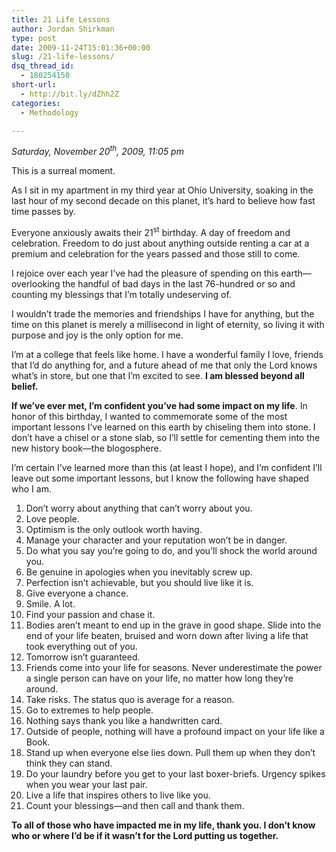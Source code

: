 ```yaml
---
title: 21 Life Lessons
author: Jordan Shirkman
type: post
date: 2009-11-24T15:01:36+00:00
slug: /21-life-lessons/
dsq_thread_id:
  - 180254150
short-url:
  - http://bit.ly/dZhh2Z
categories:
  - Methodology

---
```

_Saturday, November 20<sup>th</sup>, 2009, 11:05 pm_

This is a surreal moment.

As I sit in my apartment in my third year at Ohio University, soaking in the last hour of my second decade on this planet, it’s hard to believe how fast time passes by.

Everyone anxiously awaits their 21<sup>st</sup> birthday. A day of freedom and celebration. Freedom to do just about anything outside renting a car at a premium and celebration for the years passed and those still to come.

I rejoice over each year I’ve had the pleasure of spending on this earth—overlooking the handful of bad days in the last 76-hundred or so and counting my blessings that I’m totally undeserving of.

I wouldn’t trade the memories and friendships I have for anything, but the time on this planet is merely a millisecond in light of eternity, so living it with purpose and joy is the only option for me.

I’m at a college that feels like home. I have a wonderful family I love, friends that I’d do anything for, and a future ahead of me that only the Lord knows what’s in store, but one that I’m excited to see. **I am blessed beyond all belief.**

**If we’ve ever met, I’m confident you’ve had some impact on my life**. In honor of this birthday, I wanted to commemorate some of the most important lessons I’ve learned on this earth by chiseling them into stone. I don’t have a chisel or a stone slab, so I’ll settle for cementing them into the new history book—the blogosphere.

I’m certain I’ve learned more than this (at least I hope), and I’m confident I’ll leave out some important lessons, but I know the following have shaped who I am.<!--more-->

  1. Don’t worry about anything that can’t worry about you.
  2. Love people.
  3. Optimism is the only outlook worth having.
  4. Manage your character and your reputation won’t be in danger.
  5. Do what you say you’re going to do, and you’ll shock the world around you.
  6. Be genuine in apologies when you inevitably screw up.
  7. Perfection isn’t achievable, but you should live like it is.
  8. Give everyone a chance.
  9. Smile. A lot.
 10. Find your passion and chase it.
 11. Bodies aren’t meant to end up in the grave in good shape. Slide into the end of your life beaten, bruised and worn down after living a life that took everything out of you.
 12. Tomorrow isn’t guaranteed.
 13. Friends come into your life for seasons. Never underestimate the power a single person can have on your life, no matter how long they’re around.
 14. Take risks. The status quo is average for a reason.
 15. Go to extremes to help people.
 16. Nothing says thank you like a handwritten card.
 17. Outside of people, nothing will have a profound impact on your life like a Book.
 18. Stand up when everyone else lies down. Pull them up when they don’t think they can stand.
 19. Do your laundry before you get to your last boxer-briefs. Urgency spikes when you wear your last pair.
 20. Live a life that inspires others to live like you.
 21. Count your blessings—and then call and thank them.

**To all of those who have impacted me in my life, thank you. I don’t know who or where I’d be if it wasn’t for the Lord putting us together.**